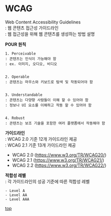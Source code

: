 # WCAG
Web Content Accessibility Guidelines    
: 웹 콘텐츠 접근성 가이드라인   
: 웹 접근성을 위해 웹 콘텐츠를 생성하는 방법 설명   


**POUR 원칙**
```
1. Perceivable
: 콘텐츠는 인식이 가능해야 함   
: ex. 이미지, 오디오, 비디오


2. Operable
: 콘텐츠는 마우스와 키보드로 탐색 및 작동되어야 함  


3. Understandable
: 콘텐츠는 다양항 사람들이 이해 할 수 있어야 함   
: 정보나 UI 요소를 이해하고 작동 할 수 있어야 함  


4. Robust
: 콘텐츠는 보조 기술을 포함한 여러 플랫폼에서 작동해야 함
```


**가이드라인**  
: WCAG 2.0 기준 12개 가이드라인 제공    
: WCAG 2.1 기준 13개 가이드라인 제공  

- WCAG 2.0 (https://www.w3.org/TR/WCAG20/)
- WCAG 2.1 (https://www.w3.org/TR/WCAG21/)
- WCAG 2.2 (https://www.w3.org/TR/WCAG22/)


**적합성 레벨**  
: 각 가이드라인의 성공 기준에 따른 적합성 레벨

```
- Level A
- Level AA
- Level AAA
```



[top](#)
